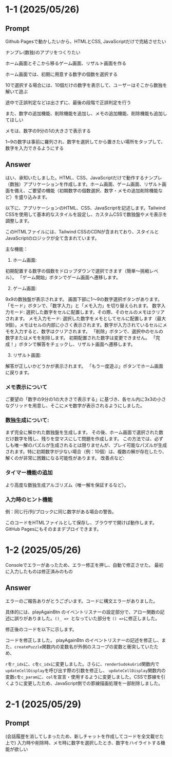 # 1-1 (2025/05/26)
## Prompt
Github Pagesで動かしたいから、HTMLとCSS, JavaScriptだけで完結させたい

ナンプレ(数独)のアプリをつくりたい

ホーム画面とそこから移るゲーム画面、リザルト画面を作る

ホーム画面では、初期に用意する数字の個数を選択する

10で選択する場合には、10個だけの数字を表示して、ユーザーはそこから数独を解いて遊ぶ

途中で正誤判定などは出さずに、最後の段階で正誤判定を行う

また、数字の追加機能、削除機能を追加し、メモの追加機能、削除機能も追加してほしい

メモは、数字の9分の1の大きさで表示する

1~9の数字は事前に羅列され、数字を選択してから置きたい場所をタップして、数字を入力できるようにする

## Answer

はい、承知いたしました。HTML、CSS、JavaScriptだけで動作するナンプレ（数独）アプリケーションを作成します。ホーム画面、ゲーム画面、リザルト画面を備え、ご要望の機能（初期数字の個数選択、数字・メモの追加削除機能など）を盛り込みます。

以下に、アプリケーションのHTML、CSS、JavaScriptを記述します。Tailwind CSSを使用して基本的なスタイルを設定し、カスタムCSSで数独盤やメモ表示を調整します。

このHTMLファイルには、Tailwind CSSのCDNが含まれており、スタイルとJavaScriptのロジックが全て含まれています。

主な機能：

1. ホーム画面:

初期配置する数字の個数をドロップダウンで選択できます（簡単〜挑戦レベル）。
「ゲーム開始」ボタンでゲーム画面へ遷移します。

2. ゲーム画面:

9x9の数独盤が表示されます。
画面下部に1〜9の数字選択ボタンがあります。
「モード」ボタンで、「数字入力」と「メモ入力」を切り替えられます。
数字入力モード: 選択した数字をセルに配置します。その際、そのセルのメモはクリアされます。
メモ入力モード: 選択した数字をメモとしてセルに配置します（最大9個）。メモはセルの内部に小さく表示されます。数字が入力されているセルにメモを入力すると、数字はクリアされます。
「削除」ボタンで、選択中のセルの数字またはメモを削除します。
初期配置された数字は変更できません。
「完成！」ボタンで解答をチェックし、リザルト画面へ遷移します。

3. リザルト画面:

解答が正しいかどうかが表示されます。
「もう一度遊ぶ」ボタンでホーム画面に戻ります。

### メモ表示について
ご要望の「数字の9分の1の大きさで表示する」に基づき、各セル内に3x3の小さなグリッドを用意し、そこにメモ数字が表示されるようにしました。

### 数独生成について:

まず完全に解かれた数独盤を生成します。
その後、ホーム画面で選択された数だけ数字を残し、残りを空マスにして問題を作成します。
この方法では、必ずしも唯一解のパズルが生成されるとは限りませんが、プレイ可能なパズルが生成されます。特に初期数字が少ない場合（例：10個）は、複数の解が存在したり、解くのが非常に困難になる可能性があります。
改善点など:

### タイマー機能の追加
より高度な数独生成アルゴリズム（唯一解を保証するなど）。

### 入力時のヒント機能
例：同じ行/列/ブロックに同じ数字がある場合の警告。

このコードをHTMLファイルとして保存し、ブラウザで開けば動作します。GitHub Pagesにもそのままデプロイできます。

# 1-2 (2025/05/26)
Consoleでエラーがあったため、エラー修正を押し、自動で修正させた。
最初に入力したものは修正済みのもの

## Answer
エラーのご報告ありがとうございます。コードに構文エラーがありました。

具体的には、playAgainBtn のイベントリスナーの設定部分で、アロー関数の記述に誤りがありました。`()_ => `となっていた部分を `() =>`に修正しました。

修正後のコードを以下に示します。

コードを修正しました。
playAgainBtn のイベントリスナーの記述を修正し、また、`createPuzzle`関数内の変数名が外側のスコープの変数と衝突していたため、

`r`を`r_idx`に、`c`を`c_idx`に変更しました。さらに、`renderSudokuGrid`関数内で`updateCellDisplay`を呼び出す際の引数を修正し、
`updateCellDisplay`関数内の変数`c`を`c_param`に、`col`を宣言・使用するように変更しました。CSSで罫線を引くように変更したため、JavaScript側での罫線描画処理を一部削除しました。

# 2-1 (2025/05/29)
## Prompt
(会話履歴を消してしまったため、新しチャットを作成してコードを全文載せた上で)
入力時や削除時、メモ時に数字を選択したとき、数字をハイライトする機能が欲しい
